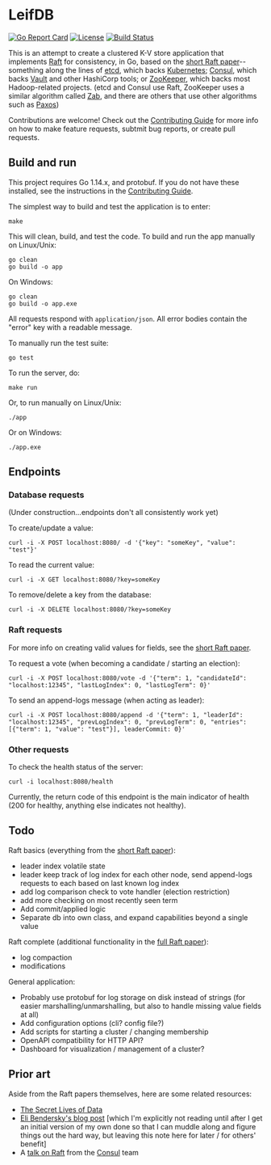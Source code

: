 # LeifDB

[![Go Report Card][report-card-badge]][report-card]
[![License][license-badge]][license]
[![Build Status][build-badge]][build]

This is an attempt to create a clustered K-V store application that implements [Raft] for consistency, in Go, based on the [short Raft paper]--something along the lines of [etcd], which backs [Kubernetes]; [Consul], which backs [Vault] and other HashiCorp tools; or [ZooKeeper], which backs most Hadoop-related projects. (etcd and Consul use Raft, ZooKeeper uses a similar algorithm called [Zab], and there are others that use other algorithms such as [Paxos])

Contributions are welcome! Check out the [Contributing Guide] for more info on how to make feature requests, subtmit bug reports, or create pull requests.

## Build and run

This project requires Go 1.14.x, and protobuf. If you do not have these installed, see the instructions in the [Contributing Guide].

The simplest way to build and test the application is to enter:

```
make
```

This will clean, build, and test the code. To build and run the app manually on Linux/Unix:

```
go clean
go build -o app
```

On Windows:
```
go clean
go build -o app.exe
```

All requests respond with `application/json`. All error bodies contain the "error" key with a readable message.

To manually run the test suite:

```
go test
```

To run the server, do:

```
make run
```

Or, to run manually on Linux/Unix:

```
./app
```

Or on Windows:

```
./app.exe
```

## Endpoints

### Database requests

(Under construction...endpoints don't all consistently work yet)

To create/update a value:

```
curl -i -X POST localhost:8080/ -d '{"key": "someKey", "value": "test"}'
```

To read the current value:

```
curl -i -X GET localhost:8080/?key=someKey
```

To remove/delete a key from the database:

```
curl -i -X DELETE localhost:8080/?key=someKey
```

### Raft requests

For more info on creating valid values for fields, see the [short Raft paper].

To request a vote (when becoming a candidate / starting an election):

```
curl -i -X POST localhost:8080/vote -d '{"term": 1, "candidateId": "localhost:12345", "lastLogIndex": 0, "lastLogTerm": 0}'
```

To send an append-logs message (when acting as leader):

```
curl -i -X POST localhost:8080/append -d '{"term": 1, "leaderId": "localhost:12345", "prevLogIndex": 0, "prevLogTerm": 0, "entries": [{"term": 1, "value": "test"}], leaderCommit: 0}'
```

### Other requests

To check the health status of the server:

```
curl -i localhost:8080/health
```

Currently, the return code of this endpoint is the main indicator of health (200 for healthy, anything else indicates not healthy).

## Todo

Raft basics (everything from the [short Raft paper]):
- leader index volatile state
- leader keep track of log index for each other node, send append-logs requests to each based on last known log index
- add log comparison check to vote handler (election restriction)
- add more checking on most recently seen term
- Add commit/applied logic
- Separate db into own class, and expand capabilities beyond a single value

Raft complete (additional functionality in the [full Raft paper]):
- log compaction
- modifications

General application:
- Probably use protobuf for log storage on disk instead of strings (for easier marshalling/unmarshalling, but also to handle missing value fields at all)
- Add configuration options (cli? config file?)
- Add scripts for starting a cluster / changing membership
- OpenAPI compatibility for HTTP API?
- Dashboard for visualization / management of a cluster?

## Prior art

Aside from the Raft papers themselves, here are some related resources:
- [The Secret Lives of Data](http://thesecretlivesofdata.com/raft/)
- [Eli Bendersky's blog post](https://eli.thegreenplace.net/2020/implementing-raft-part-0-introduction/) [which I'm explicitly not reading until after I get an initial version of my own done so that I can muddle along and figure things out the hard way, but leaving this note here for later / for others' benefit]
- A [talk on Raft](https://www.hashicorp.com/resources/raft-consul-consensus-protocol-explained/) from the [Consul] team

[Raft]: https://raft.github.io/
[short Raft paper]: https://www.usenix.org/system/files/conference/atc14/atc14-paper-ongaro.pdf
[full Raft paper]: https://raft.github.io/raft.pdf

[etcd]: https://etcd.io
[Kubernetes]: https://kubernetes.io/
[Consul]: https://hashicorp.com/products/consul
[Vault]: https://hashicorp.com/products/vault
[ZooKeeper]: https://zookeeper.apache.org/
[Zab]: https://www.cs.cornell.edu/courses/cs6452/2012sp/papers/zab-ieee.pdf
[Paxos]: http://research.microsoft.com/users/lamport/pubs/paxos-simple.pdf

[gin-gonic/gin]: https://pkg.go.dev/github.com/gin-gonic/gin?tab=overview

[report-card]: https://goreportcard.com/report/github.com/btmorr/leifdb
[report-card-badge]: https://goreportcard.com/badge/github.com/btmorr/leifdb
[license]: https://github.com/btmorr/leifdb/LICENSE
[license-badge]: https://img.shields.io/github/license/btmorr/leifdb.svg
[build]: https://travis-ci.com/btmorr/leifdb
[build-badge]: https://travis-ci.com/btmorr/leifdb.svg?branch=master

[Contributing Guide]: ./CONTRIBUTING.md
